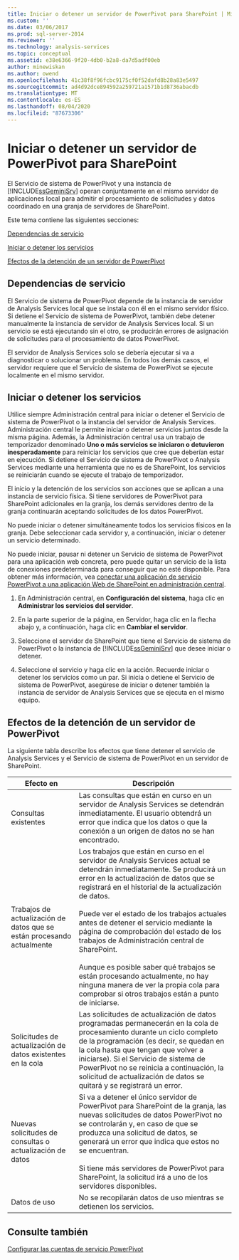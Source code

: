 ```yaml
---
title: Iniciar o detener un servidor de PowerPivot para SharePoint | Microsoft Docs
ms.custom: ''
ms.date: 03/06/2017
ms.prod: sql-server-2014
ms.reviewer: ''
ms.technology: analysis-services
ms.topic: conceptual
ms.assetid: e38e6366-9f20-4db0-b2a8-da7d5adf00eb
author: minewiskan
ms.author: owend
ms.openlocfilehash: 41c38f8f96fcbc9175cf0f52dafd8b28a83e5497
ms.sourcegitcommit: ad4d92dce894592a259721a1571b1d8736abacdb
ms.translationtype: MT
ms.contentlocale: es-ES
ms.lasthandoff: 08/04/2020
ms.locfileid: "87673306"
---
```

# <a name="start-or-stop-a-powerpivot-for-sharepoint-server"></a>Iniciar o detener un servidor de PowerPivot para SharePoint
  El Servicio de sistema de PowerPivot y una instancia de [!INCLUDE[ssGeminiSrv](../../includes/ssgeminisrv-md.md)] operan conjuntamente en el mismo servidor de aplicaciones local para admitir el procesamiento de solicitudes y datos coordinado en una granja de servidores de SharePoint.  
  
 Este tema contiene las siguientes secciones:  
  
 [Dependencias de servicio](#dependencies)  
  
 [Iniciar o detener los servicios](#startstop)  
  
 [Efectos de la detención de un servidor de PowerPivot](#effects)  
  
##  <a name="service-dependencies"></a><a name="dependencies"></a>Dependencias de servicio  
 El Servicio de sistema de PowerPivot depende de la instancia de servidor de Analysis Services local que se instala con él en el mismo servidor físico. Si detiene el Servicio de sistema de PowerPivot, también debe detener manualmente la instancia de servidor de Analysis Services local. Si un servicio se está ejecutando sin el otro, se producirán errores de asignación de solicitudes para el procesamiento de datos PowerPivot.  
  
 El servidor de Analysis Services solo se debería ejecutar si va a diagnosticar o solucionar un problema. En todos los demás casos, el servidor requiere que el Servicio de sistema de PowerPivot se ejecute localmente en el mismo servidor.  
  
##  <a name="start-or-stop-the-services"></a><a name="startstop"></a>Iniciar o detener los servicios  
 Utilice siempre Administración central para iniciar o detener el Servicio de sistema de PowerPivot o la instancia del servidor de Analysis Services. Administración central le permite iniciar o detener servicios juntos desde la misma página. Además, la Administración central usa un trabajo de temporizador denominado **Uno o más servicios se iniciaron o detuvieron inesperadamente** para reiniciar los servicios que cree que deberían estar en ejecución. Si detiene el Servicio de sistema de PowerPivot o Analysis Services mediante una herramienta que no es de SharePoint, los servicios se reiniciarán cuando se ejecute el trabajo de temporizador.  
  
 El inicio y la detención de los servicios son acciones que se aplican a una instancia de servicio física. Si tiene servidores de PowerPivot para SharePoint adicionales en la granja, los demás servidores dentro de la granja continuarán aceptando solicitudes de los datos PowerPivot.  
  
 No puede iniciar o detener simultáneamente todos los servicios físicos en la granja. Debe seleccionar cada servidor y, a continuación, iniciar o detener un servicio determinado.  
  
 No puede iniciar, pausar ni detener un Servicio de sistema de PowerPivot para una aplicación web concreta, pero puede quitar un servicio de la lista de conexiones predeterminada para conseguir que no esté disponible. Para obtener más información, vea [conectar una aplicación de servicio PowerPivot a una aplicación Web de SharePoint en administración central](connect-power-pivot-service-app-to-sharepoint-web-app-in-ca.md).  
  
1.  En Administración central, en **Configuración del sistema**, haga clic en **Administrar los servicios del servidor**.  
  
2.  En la parte superior de la página, en Servidor, haga clic en la flecha abajo y, a continuación, haga clic en **Cambiar el servidor**.  
  
3.  Seleccione el servidor de SharePoint que tiene el Servicio de sistema de PowerPivot o la instancia de [!INCLUDE[ssGeminiSrv](../../includes/ssgeminisrv-md.md)] que desee iniciar o detener.  
  
4.  Seleccione el servicio y haga clic en la acción. Recuerde iniciar o detener los servicios como un par. Si inicia o detiene el Servicio de sistema de PowerPivot, asegúrese de iniciar o detener también la instancia de servidor de Analysis Services que se ejecuta en el mismo equipo.  
  
##  <a name="effects-of-stopping-a-powerpivot-server"></a><a name="effects"></a>Efectos de la detención de un servidor de PowerPivot  
 La siguiente tabla describe los efectos que tiene detener el servicio de Analysis Services y el Servicio de sistema de PowerPivot en un servidor de SharePoint.  
  
|Efecto en|Descripción|  
|---------------|-----------------|  
|Consultas existentes|Las consultas que están en curso en un servidor de Analysis Services se detendrán inmediatamente. El usuario obtendrá un error que indica que los datos o que la conexión a un origen de datos no se han encontrado.|  
|Trabajos de actualización de datos que se están procesando actualmente|Los trabajos que están en curso en el servidor de Analysis Services actual se detendrán inmediatamente. Se producirá un error en la actualización de datos que se registrará en el historial de la actualización de datos.<br /><br /> Puede ver el estado de los trabajos actuales antes de detener el servicio mediante la página de comprobación del estado de los trabajos de Administración central de SharePoint.<br /><br /> Aunque es posible saber qué trabajos se están procesando actualmente, no hay ninguna manera de ver la propia cola para comprobar si otros trabajos están a punto de iniciarse.|  
|Solicitudes de actualización de datos existentes en la cola|Las solicitudes de actualización de datos programadas permanecerán en la cola de procesamiento durante un ciclo completo de la programación (es decir, se quedan en la cola hasta que tengan que volver a iniciarse). Si el Servicio de sistema de PowerPivot no se reinicia a continuación, la solicitud de actualización de datos se quitará y se registrará un error.|  
|Nuevas solicitudes de consultas o actualización de datos|Si va a detener el único servidor de PowerPivot para SharePoint de la granja, las nuevas solicitudes de datos PowerPivot no se controlarán y, en caso de que se produzca una solicitud de datos, se generará un error que indica que estos no se encuentran.<br /><br /> Si tiene más servidores de PowerPivot para SharePoint, la solicitud irá a uno de los servidores disponibles.|  
|Datos de uso|No se recopilarán datos de uso mientras se detienen los servicios.|  
  
## <a name="see-also"></a>Consulte también  
 [Configurar las cuentas de servicio PowerPivot](configure-power-pivot-service-accounts.md)  
  
  
